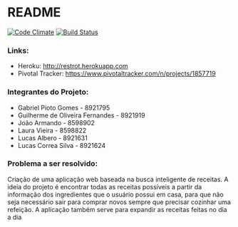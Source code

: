 # README

[![Code Climate](https://codeclimate.com/github/jhonnyzao/restrot/badges/gpa.svg)](https://codeclimate.com/github/jhonnyzao/restrot)
[![Build Status](https://travis-ci.org/jhonnyzao/restrot.svg?branch=master)](https://travis-ci.org/jhonnyzao/restrot)

### Links:
* Heroku: http://restrot.herokuapp.com
* Pivotal Tracker: https://www.pivotaltracker.com/n/projects/1857719

### Integrantes do Projeto:
* Gabriel Pioto Gomes - 8921795        
* Guilherme de Oliveira Fernandes - 8921919
* João Armando - 8598902
* Laura Vieira - 8598822
* Lucas Albero - 8921631
* Lucas Correa Silva - 8921624

### Problema a ser resolvido:

Criação de uma aplicação web baseada na busca inteligente de receitas. A ideia do projeto é encontrar todas as receitas possíveis a partir da informação dos ingredientes que o usuário possui em casa, para que não seja necessário sair para comprar novos sempre que precisar cozinhar uma refeição. A aplicação também serve para expandir as receitas feitas no dia a dia
